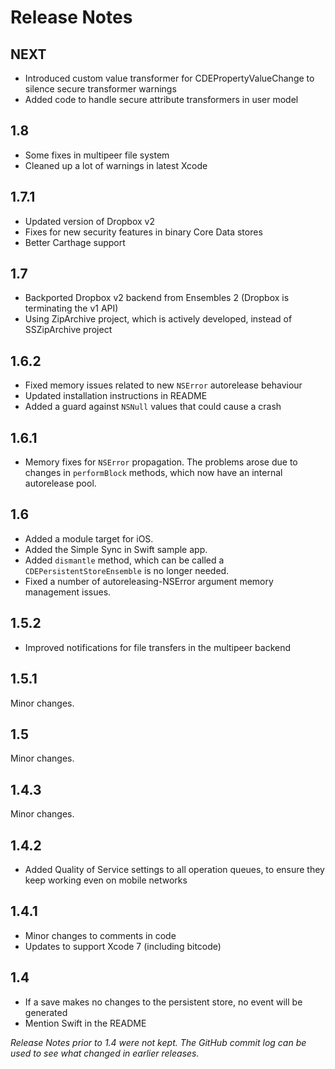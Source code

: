 Release Notes
=============

NEXT
---
- Introduced custom value transformer for CDEPropertyValueChange to silence secure transformer warnings
- Added code to handle secure attribute transformers in user model

1.8
---
- Some fixes in multipeer file system
- Cleaned up a lot of warnings in latest Xcode

1.7.1
---
- Updated version of Dropbox v2
- Fixes for new security features in binary Core Data stores
- Better Carthage support

1.7
---
- Backported Dropbox v2 backend from Ensembles 2 (Dropbox is terminating the v1 API)
- Using ZipArchive project, which is actively developed, instead of SSZipArchive project

1.6.2
---
- Fixed memory issues related to new `NSError` autorelease behaviour
- Updated installation instructions in README
- Added a guard against `NSNull` values that could cause a crash

1.6.1
---
- Memory fixes for `NSError` propagation. The problems arose due to changes in `performBlock` methods, which now have an internal autorelease pool.

1.6
---
- Added a module target for iOS.
- Added the Simple Sync in Swift sample app.
- Added `dismantle` method, which can be called a `CDEPersistentStoreEnsemble` is no longer needed.
- Fixed a number of autoreleasing-NSError argument memory management issues.

1.5.2
---
- Improved notifications for file transfers in the multipeer backend

1.5.1
---
Minor changes.

1.5
---
Minor changes.

1.4.3
---
Minor changes.

1.4.2
---
- Added Quality of Service settings to all operation queues, to ensure they keep working even on mobile networks

1.4.1
---
- Minor changes to comments in code
- Updates to support Xcode 7 (including bitcode)

1.4
---
- If a save makes no changes to the persistent store, no event will be generated
- Mention Swift in the README


_Release Notes prior to 1.4 were not kept. The GitHub commit log can be used to see what changed in earlier releases._
